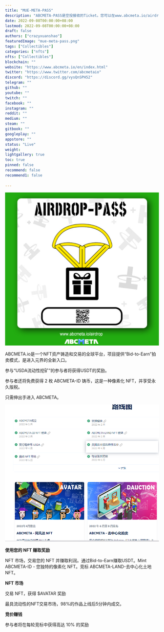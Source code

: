 ```yaml
---
title: "MUE-META-PASS"
description: "ABCMETA-PASS是空投接收的Ticket。您可以在www.abcmeta.io/airdrop上领取空投"
date: 2022-09-08T00:00:00+08:00
lastmod: 2022-09-08T00:00:00+08:00
draft: false
authors: ["crazyxuanshao"]
featuredImage: "mue-meta-pass.png"
tags: ["Collectibles"]
categories: ["nfts"]
nfts: ["Collectibles"]
blockchain: ""
website: "https://www.abcmeta.io/en/index.html"
twitter: "https://www.twitter.com/abcmetaio"
discord: "https://discord.gg/vysQnSPH52"
telegram: ""
github: ""
youtube: ""
twitch: ""
facebook: ""
instagram: ""
reddit: ""
medium: ""
steam: ""
gitbook: ""
googleplay: ""
appstore: ""
status: "Live"
weight: 
lightgallery: true
toc: true
pinned: false
recommend: false
recommend1: false

---
```


![dad](dad.png)

ABCMETA.io是一个NFT资产铸造和交易的全球平台，项目提供“Bid-to-Earn”拍卖模式，是进入元界的全新入口。

参与“USDA流动性挖矿”的参与者将获得USDT的奖励。

参与者还将免费获得 2 枚 ABCMETA-ID 铸币，这是一种像素化 NFT，并享受永久版税。

只需伸出手进入 ABCMETA。

![wdwd](wdwd.png)

**使用您的 NFT 赚取奖励**

NFT 市场，交易您的 NFT 并赚取利润。通过Bid-to-Earn赚取USDT。Mint ABCMETA-ID - 您独特的像素化 NFT。竞标 ABCMETA-LAND-去中心化土地 NFT。

**NFT 市场**

交易 NFT，获得 $AVATAR 奖励

最具流动性的NFT交易市场，98%的作品上线后5分钟内成交。

**竞价赚钱**

参与者将在每轮竞标中获得高达 10% 的奖励